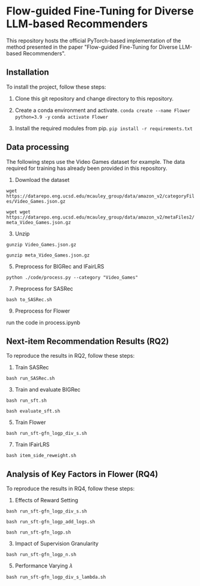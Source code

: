 # Flow-guided Fine-Tuning for Diverse LLM-based Recommenders

This repository hosts the official PyTorch-based implementation of the method presented in the paper "Flow-guided Fine-Tuning for Diverse LLM-based Recommenders".

## Installation

To install the project, follow these steps:

1. Clone this git repository and change directory to this repository.

2. Create a conda environment and activate.
```conda create --name Flower python=3.9 -y```
```conda activate Flower```

3. Install the required modules from pip.
```pip install -r requirements.txt```

## Data processing
The following steps use the Video Games dataset for example. The data required for training has already been provided in this repository.

1. Download the dataset

```wget https://datarepo.eng.ucsd.edu/mcauley_group/data/amazon_v2/categoryFiles/Video_Games.json.gz```

```wget wget https://datarepo.eng.ucsd.edu/mcauley_group/data/amazon_v2/metaFiles2/meta_Video_Games.json.gz```

3. Unzip

```gunzip Video_Games.json.gz```

```gunzip meta_Video_Games.json.gz```

5. Preprocess for BIGRec and IFairLRS

```python ./code/process.py --category "Video_Games"```

7. Preprocess for SASRec

```bash to_SASRec.sh```

9. Preprocess for Flower

run the code in process.ipynb

## Next-item Recommendation Results (RQ2)

To reproduce the results in RQ2, follow these steps:

1. Train SASRec

```bash run_SASRec.sh```

3. Train and evaluate BIGRec

```bash run_sft.sh```

```bash evaluate_sft.sh```

5. Train Flower

```bash run_sft-gfn_logp_div_s.sh```

7. Train IFairLRS

```bash item_side_reweight.sh```

## Analysis of Key Factors in Flower (RQ4)

To reproduce the results in RQ4, follow these steps:

1. Effects of Reward Setting

```bash run_sft-gfn_logp_div_s.sh```

```bash run_sft-gfn_logp_add_logs.sh```

```bash run_sft-gfn_logp.sh```

3. Impact of Supervision Granularity

```bash run_sft-gfn_logp_n.sh```

5. Performance Varying 𝜆

```bash run_sft-gfn_logp_div_s_lambda.sh```
